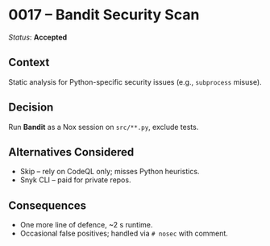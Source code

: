 # 0017 – Bandit Security Scan

*Status*: **Accepted**

## Context

Static analysis for Python-specific security issues (e.g., `subprocess` misuse).

## Decision

Run **Bandit** as a Nox session on `src/**.py`, exclude tests.

## Alternatives Considered

* Skip – rely on CodeQL only; misses Python heuristics.
* Snyk CLI – paid for private repos.

## Consequences

* One more line of defence, \~2 s runtime.
* Occasional false positives; handled via `# nosec` with comment.
